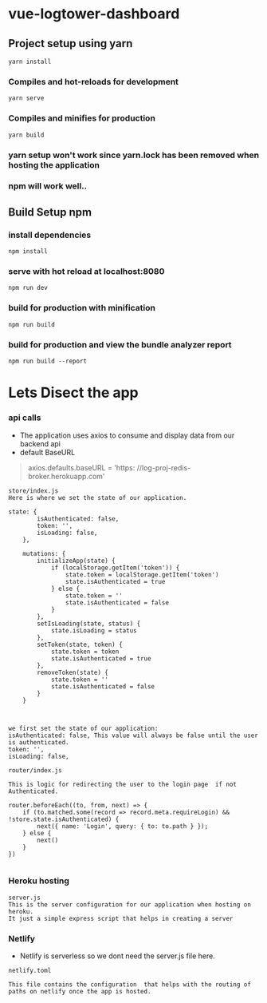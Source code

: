 # vue-logtower-dashboard

## Project setup using yarn
```
yarn install
```

### Compiles and hot-reloads for development
```
yarn serve
```

### Compiles and minifies for production
```
yarn build
```
### yarn setup won't work since yarn.lock has been removed when hosting the application

### npm will work well..

## Build Setup npm

### install dependencies
```
npm install
```

### serve with hot reload at localhost:8080
```
npm run dev
```

### build for production with minification
```
npm run build
```

### build for production and view the bundle analyzer report
```
npm run build --report
```

# Lets Disect the app

### api calls
- The application uses axios to consume and display data from our backend api
- default BaseURL
>  axios.defaults.baseURL = 'https: //log-proj-redis-broker.herokuapp.com'

```
store/index.js
Here is where we set the state of our application.

state: {
        isAuthenticated: false,
        token: '',
        isLoading: false,
    },

    mutations: {
        initializeApp(state) {
            if (localStorage.getItem('token')) {
                state.token = localStorage.getItem('token')
                state.isAuthenticated = true
            } else {
                state.token = ''
                state.isAuthenticated = false
            }
        },
        setIsLoading(state, status) {
            state.isLoading = status
        },
        setToken(state, token) {
            state.token = token
            state.isAuthenticated = true
        },
        removeToken(state) {
            state.token = ''
            state.isAuthenticated = false
        }
    }



we first set the state of our application:
isAuthenticated: false, This value will always be false until the user is authenticated.
token: '',
isLoading: false,

```


``` 
router/index.js

This is logic for redirecting the user to the login page  if not Authenticated.

router.beforeEach((to, from, next) => {
    if (to.matched.some(record => record.meta.requireLogin) && !store.state.isAuthenticated) {
        next({ name: 'Login', query: { to: to.path } });
    } else {
        next()
    }
})


```


### Heroku hosting
```
server.js
This is the server configuration for our application when hosting on heroku.
It just a simple express script that helps in creating a server

```

### Netlify

- Netlify is serverless so we dont need the server.js file here.

```
netlify.toml

This file contains the configuration  that helps with the routing of paths on netlify once the app is hosted.

```